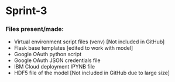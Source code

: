 # Sprint-3

### Files present/made:

- Virtual environment script files (venv) [Not included in GitHub]
- Flask base templates [edited to work with model]
- Google OAuth python script
- Google OAuth JSON credentials file
- IBM Cloud deployment IPYNB file
- HDF5 file of the model  [Not included in GitHub due to large size]

